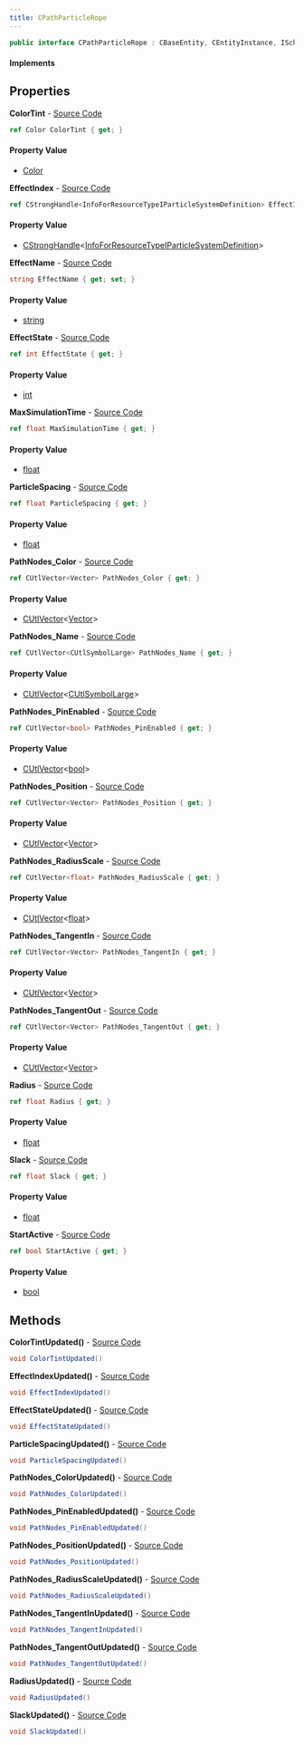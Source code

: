 ```yaml
---
title: CPathParticleRope
---
```


```csharp
public interface CPathParticleRope : CBaseEntity, CEntityInstance, ISchemaClass<CEntityInstance>, ISchemaClass<CBaseEntity>, ISchemaClass<CPathParticleRope>, ISchemaField, ISchemaClass, INativeHandle
```

#### Implements

## Properties

**ColorTint** - [Source Code](https://github.com/swiftly-solution/swiftlys2/blob/main/managed/src/SwiftlyS2.Generated/Schemas/Interfaces/CPathParticleRope.cs#L30)

```csharp
ref Color ColorTint { get; }
```

#### Property Value

- [Color](/docs/api/shared/natives/color)

**EffectIndex** - [Source Code](https://github.com/swiftly-solution/swiftlys2/blob/main/managed/src/SwiftlyS2.Generated/Schemas/Interfaces/CPathParticleRope.cs#L34)

```csharp
ref CStrongHandle<InfoForResourceTypeIParticleSystemDefinition> EffectIndex { get; }
```

#### Property Value

- [CStrongHandle](/docs/api/shared/natives/cstronghandle-1)<[InfoForResourceTypeIParticleSystemDefinition](/docs/api/shared/schemadefinitions/infoforresourcetypeiparticlesystemdefinition)>

**EffectName** - [Source Code](https://github.com/swiftly-solution/swiftlys2/blob/main/managed/src/SwiftlyS2.Generated/Schemas/Interfaces/CPathParticleRope.cs#L20)

```csharp
string EffectName { get; set; }
```

#### Property Value

- [string](https://learn.microsoft.com/dotnet/api/system.string)

**EffectState** - [Source Code](https://github.com/swiftly-solution/swiftlys2/blob/main/managed/src/SwiftlyS2.Generated/Schemas/Interfaces/CPathParticleRope.cs#L32)

```csharp
ref int EffectState { get; }
```

#### Property Value

- [int](https://learn.microsoft.com/dotnet/api/system.int32)

**MaxSimulationTime** - [Source Code](https://github.com/swiftly-solution/swiftlys2/blob/main/managed/src/SwiftlyS2.Generated/Schemas/Interfaces/CPathParticleRope.cs#L18)

```csharp
ref float MaxSimulationTime { get; }
```

#### Property Value

- [float](https://learn.microsoft.com/dotnet/api/system.single)

**ParticleSpacing** - [Source Code](https://github.com/swiftly-solution/swiftlys2/blob/main/managed/src/SwiftlyS2.Generated/Schemas/Interfaces/CPathParticleRope.cs#L24)

```csharp
ref float ParticleSpacing { get; }
```

#### Property Value

- [float](https://learn.microsoft.com/dotnet/api/system.single)

**PathNodes_Color** - [Source Code](https://github.com/swiftly-solution/swiftlys2/blob/main/managed/src/SwiftlyS2.Generated/Schemas/Interfaces/CPathParticleRope.cs#L42)

```csharp
ref CUtlVector<Vector> PathNodes_Color { get; }
```

#### Property Value

- [CUtlVector](/docs/api/shared/natives/cutlvector-1)<[Vector](/docs/api/shared/natives/vector)>

**PathNodes_Name** - [Source Code](https://github.com/swiftly-solution/swiftlys2/blob/main/managed/src/SwiftlyS2.Generated/Schemas/Interfaces/CPathParticleRope.cs#L22)

```csharp
ref CUtlVector<CUtlSymbolLarge> PathNodes_Name { get; }
```

#### Property Value

- [CUtlVector](/docs/api/shared/natives/cutlvector-1)<[CUtlSymbolLarge](/docs/api/shared/natives/cutlsymbollarge)>

**PathNodes_PinEnabled** - [Source Code](https://github.com/swiftly-solution/swiftlys2/blob/main/managed/src/SwiftlyS2.Generated/Schemas/Interfaces/CPathParticleRope.cs#L44)

```csharp
ref CUtlVector<bool> PathNodes_PinEnabled { get; }
```

#### Property Value

- [CUtlVector](/docs/api/shared/natives/cutlvector-1)<[bool](https://learn.microsoft.com/dotnet/api/system.boolean)>

**PathNodes_Position** - [Source Code](https://github.com/swiftly-solution/swiftlys2/blob/main/managed/src/SwiftlyS2.Generated/Schemas/Interfaces/CPathParticleRope.cs#L36)

```csharp
ref CUtlVector<Vector> PathNodes_Position { get; }
```

#### Property Value

- [CUtlVector](/docs/api/shared/natives/cutlvector-1)<[Vector](/docs/api/shared/natives/vector)>

**PathNodes_RadiusScale** - [Source Code](https://github.com/swiftly-solution/swiftlys2/blob/main/managed/src/SwiftlyS2.Generated/Schemas/Interfaces/CPathParticleRope.cs#L46)

```csharp
ref CUtlVector<float> PathNodes_RadiusScale { get; }
```

#### Property Value

- [CUtlVector](/docs/api/shared/natives/cutlvector-1)<[float](https://learn.microsoft.com/dotnet/api/system.single)>

**PathNodes_TangentIn** - [Source Code](https://github.com/swiftly-solution/swiftlys2/blob/main/managed/src/SwiftlyS2.Generated/Schemas/Interfaces/CPathParticleRope.cs#L38)

```csharp
ref CUtlVector<Vector> PathNodes_TangentIn { get; }
```

#### Property Value

- [CUtlVector](/docs/api/shared/natives/cutlvector-1)<[Vector](/docs/api/shared/natives/vector)>

**PathNodes_TangentOut** - [Source Code](https://github.com/swiftly-solution/swiftlys2/blob/main/managed/src/SwiftlyS2.Generated/Schemas/Interfaces/CPathParticleRope.cs#L40)

```csharp
ref CUtlVector<Vector> PathNodes_TangentOut { get; }
```

#### Property Value

- [CUtlVector](/docs/api/shared/natives/cutlvector-1)<[Vector](/docs/api/shared/natives/vector)>

**Radius** - [Source Code](https://github.com/swiftly-solution/swiftlys2/blob/main/managed/src/SwiftlyS2.Generated/Schemas/Interfaces/CPathParticleRope.cs#L28)

```csharp
ref float Radius { get; }
```

#### Property Value

- [float](https://learn.microsoft.com/dotnet/api/system.single)

**Slack** - [Source Code](https://github.com/swiftly-solution/swiftlys2/blob/main/managed/src/SwiftlyS2.Generated/Schemas/Interfaces/CPathParticleRope.cs#L26)

```csharp
ref float Slack { get; }
```

#### Property Value

- [float](https://learn.microsoft.com/dotnet/api/system.single)

**StartActive** - [Source Code](https://github.com/swiftly-solution/swiftlys2/blob/main/managed/src/SwiftlyS2.Generated/Schemas/Interfaces/CPathParticleRope.cs#L16)

```csharp
ref bool StartActive { get; }
```

#### Property Value

- [bool](https://learn.microsoft.com/dotnet/api/system.boolean)

## Methods

**ColorTintUpdated()** - [Source Code](https://github.com/swiftly-solution/swiftlys2/blob/main/managed/src/SwiftlyS2.Generated/Schemas/Interfaces/CPathParticleRope.cs#L51)

```csharp
void ColorTintUpdated()
```

**EffectIndexUpdated()** - [Source Code](https://github.com/swiftly-solution/swiftlys2/blob/main/managed/src/SwiftlyS2.Generated/Schemas/Interfaces/CPathParticleRope.cs#L53)

```csharp
void EffectIndexUpdated()
```

**EffectStateUpdated()** - [Source Code](https://github.com/swiftly-solution/swiftlys2/blob/main/managed/src/SwiftlyS2.Generated/Schemas/Interfaces/CPathParticleRope.cs#L52)

```csharp
void EffectStateUpdated()
```

**ParticleSpacingUpdated()** - [Source Code](https://github.com/swiftly-solution/swiftlys2/blob/main/managed/src/SwiftlyS2.Generated/Schemas/Interfaces/CPathParticleRope.cs#L48)

```csharp
void ParticleSpacingUpdated()
```

**PathNodes_ColorUpdated()** - [Source Code](https://github.com/swiftly-solution/swiftlys2/blob/main/managed/src/SwiftlyS2.Generated/Schemas/Interfaces/CPathParticleRope.cs#L57)

```csharp
void PathNodes_ColorUpdated()
```

**PathNodes_PinEnabledUpdated()** - [Source Code](https://github.com/swiftly-solution/swiftlys2/blob/main/managed/src/SwiftlyS2.Generated/Schemas/Interfaces/CPathParticleRope.cs#L58)

```csharp
void PathNodes_PinEnabledUpdated()
```

**PathNodes_PositionUpdated()** - [Source Code](https://github.com/swiftly-solution/swiftlys2/blob/main/managed/src/SwiftlyS2.Generated/Schemas/Interfaces/CPathParticleRope.cs#L54)

```csharp
void PathNodes_PositionUpdated()
```

**PathNodes_RadiusScaleUpdated()** - [Source Code](https://github.com/swiftly-solution/swiftlys2/blob/main/managed/src/SwiftlyS2.Generated/Schemas/Interfaces/CPathParticleRope.cs#L59)

```csharp
void PathNodes_RadiusScaleUpdated()
```

**PathNodes_TangentInUpdated()** - [Source Code](https://github.com/swiftly-solution/swiftlys2/blob/main/managed/src/SwiftlyS2.Generated/Schemas/Interfaces/CPathParticleRope.cs#L55)

```csharp
void PathNodes_TangentInUpdated()
```

**PathNodes_TangentOutUpdated()** - [Source Code](https://github.com/swiftly-solution/swiftlys2/blob/main/managed/src/SwiftlyS2.Generated/Schemas/Interfaces/CPathParticleRope.cs#L56)

```csharp
void PathNodes_TangentOutUpdated()
```

**RadiusUpdated()** - [Source Code](https://github.com/swiftly-solution/swiftlys2/blob/main/managed/src/SwiftlyS2.Generated/Schemas/Interfaces/CPathParticleRope.cs#L50)

```csharp
void RadiusUpdated()
```

**SlackUpdated()** - [Source Code](https://github.com/swiftly-solution/swiftlys2/blob/main/managed/src/SwiftlyS2.Generated/Schemas/Interfaces/CPathParticleRope.cs#L49)

```csharp
void SlackUpdated()
```

